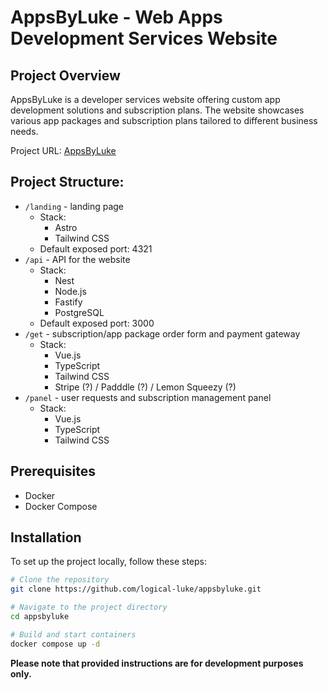 # AppsByLuke - Web Apps Development Services Website

## Project Overview

AppsByLuke is a developer services website offering custom app development solutions and subscription plans. 
The website showcases various app packages and subscription plans tailored to different business needs.

Project URL: [AppsByLuke](https://appsbyluke.com/)

## Project Structure:

- `/landing` - landing page
    - Stack:
      - Astro
      - Tailwind CSS
    - Default exposed port: 4321
- `/api` - API for the website
    - Stack:
      - Nest
      - Node.js
      - Fastify
      - PostgreSQL
    - Default exposed port: 3000
- `/get` - subscription/app package order form and payment gateway
    - Stack:
      - Vue.js
      - TypeScript
      - Tailwind CSS
      - Stripe (?) / Padddle (?) / Lemon Squeezy (?)
- `/panel` - user requests and subscription management panel
    - Stack:
      - Vue.js
      - TypeScript
      - Tailwind CSS

## Prerequisites

- Docker
- Docker Compose

## Installation

To set up the project locally, follow these steps:

```bash
# Clone the repository
git clone https://github.com/logical-luke/appsbyluke.git

# Navigate to the project directory
cd appsbyluke

# Build and start containers
docker compose up -d
```

**Please note that provided instructions are for development purposes only.**